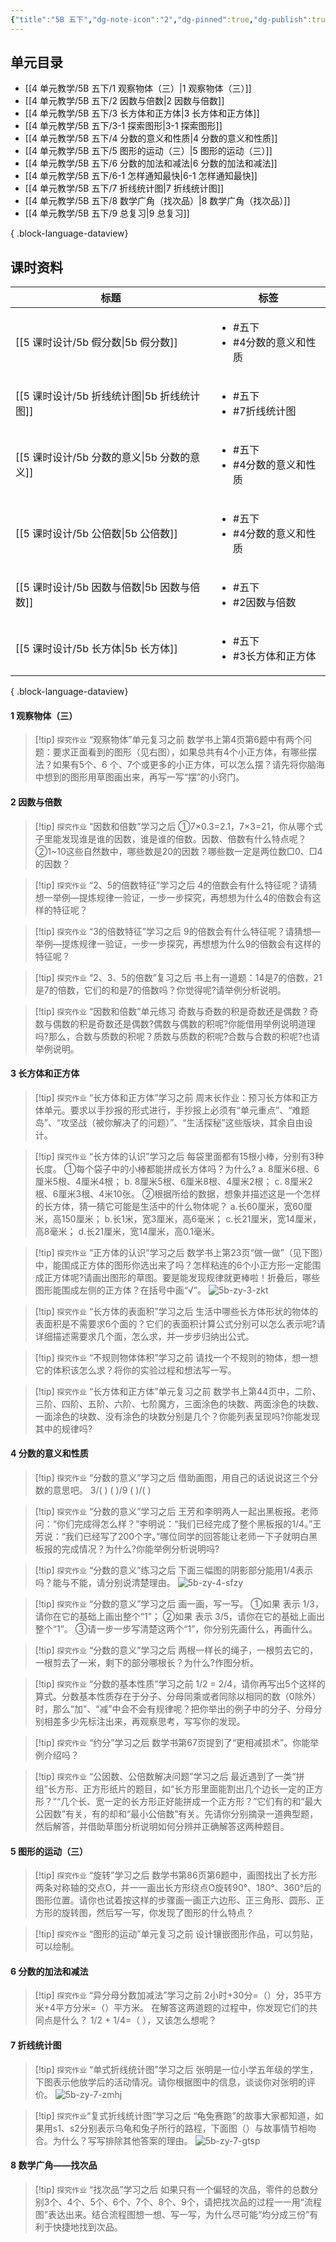 ```yaml
---
{"title":"5B 五下","dg-note-icon":"2","dg-pinned":true,"dg-publish":true,"permalink":"/4 单元教学/5B 五下/","pinned":true,"dgPassFrontmatter":true,"noteIcon":"2"}
---
```



## 单元目录

- [[4 单元教学/5B 五下/1 观察物体（三）\|1 观察物体（三）]]
- [[4 单元教学/5B 五下/2 因数与倍数\|2 因数与倍数]]
- [[4 单元教学/5B 五下/3 长方体和正方体\|3 长方体和正方体]]
- [[4 单元教学/5B 五下/3-1 探索图形\|3-1 探索图形]]
- [[4 单元教学/5B 五下/4 分数的意义和性质\|4 分数的意义和性质]]
- [[4 单元教学/5B 五下/5 图形的运动（三）\|5 图形的运动（三）]]
- [[4 单元教学/5B 五下/6 分数的加法和减法\|6 分数的加法和减法]]
- [[4 单元教学/5B 五下/6-1 怎样通知最快\|6-1 怎样通知最快]]
- [[4 单元教学/5B 五下/7 折线统计图\|7 折线统计图]]
- [[4 单元教学/5B 五下/8 数学广角（找次品）\|8 数学广角（找次品）]]
- [[4 单元教学/5B 五下/9 总复习\|9 总复习]]

{ .block-language-dataview}

## 课时资料

| 标题                               | 标签                                       |
| -------------------------------- | ---------------------------------------- |
| [[5 课时设计/5b 假分数\|5b 假分数]]     | <ul><li>#五下</li><li>#4分数的意义和性质</li></ul> |
| [[5 课时设计/5b 折线统计图\|5b 折线统计图]] | <ul><li>#五下</li><li>#7折线统计图</li></ul>    |
| [[5 课时设计/5b 分数的意义\|5b 分数的意义]] | <ul><li>#五下</li><li>#4分数的意义和性质</li></ul> |
| [[5 课时设计/5b 公倍数\|5b 公倍数]]     | <ul><li>#五下</li><li>#4分数的意义和性质</li></ul> |
| [[5 课时设计/5b 因数与倍数\|5b 因数与倍数]] | <ul><li>#五下</li><li>#2因数与倍数</li></ul>    |
| [[5 课时设计/5b 长方体\|5b 长方体]]     | <ul><li>#五下</li><li>#3长方体和正方体</li></ul>  |

{ .block-language-dataview}


#### 1 观察物体（三）

> [!tip] `探究作业`  “观察物体”单元复习之前
> 数学书上第4页第6题中有两个问题：要求正面看到的图形（见右图），如果总共有4个小正方体，有哪些摆法？如果有5个、6
个、7个或更多的小正方体，可以怎么摆？请先将你脑海中想到的图形用草图画出来，再写一写“摆”的小窍门。

#### 2 因数与倍数



> [!tip] `探究作业` “因数和倍数”学习之后
> ①7×0.3=2.1，7×3=21，你从哪个式子里能发现谁是谁的因数，谁是谁的倍数。因数、倍数有什么特点呢？
> ②1~10这些自然数中，哪些数是20的因数？哪些数一定是两位数□0、□4的因数？

> [!tip] `探究作业` “2、5的倍数特征”学习之后
> 4的倍数会有什么特征呢？请猜想一举例—提炼规律一验证，一步一步探究，再想想为什么4的倍数会有这样的特征呢？

> [!tip] `探究作业` “3的倍数特征”学习之后
> 9的倍数会有什么特征呢？请猜想—举例—提炼规律一验证，一步一步探究，再想想为什么9的倍数会有这样的特征呢？

> [!tip] `探究作业` “2、3、5的倍数”复习之后
> 书上有一道题：14是7的倍数，21是7的倍数，它们的和是7的倍数吗？你觉得呢?请举例分析说明。

> [!tip] `探究作业` “因数和倍数”单元练习
> 奇数与奇数的积是奇数还是偶数？奇数与偶数的积是奇数还是偶数?偶数与偶数的积呢?你能借用举例说明道理吗?那么，合数与质数的积呢？质数与质数的积呢?合数与合数的积呢?也请举例说明。

#### 3 长方体和正方体

> [!tip] `探究作业` “长方体和正方体”学习之前
> 周末长作业：预习长方体和正方体单元。要求以手抄报的形式进行，手抄报上必须有“单元重点”、“难题岛”、“攻坚战（被你解决了的问题）”、“生活探秘”这些版块，其余自由设计。

> [!tip] `探究作业` “长方体的认识”学习之后
> 每袋里面都有15根小棒，分别有3种长度。
> ①每个袋子中的小棒都能拼成长方体吗？为什么?
>  a. 8厘米6根、6厘米5根、4厘米4根；
>  b. 8厘米5根、6厘米8根、4厘米2根；
>  c. 8厘米2根、6厘米3根、4米10张。
> ②根据所给的数据，想象并描述这是一个怎样的长方体，猜一猜它可能是生活中的什么物体呢？
> a.长60厘米，宽60厘米，高150厘米；
> b.长1米，宽3厘米，高6毫米；
> c.长21厘米，宽14厘米，高8毫米；
> d.长21厘米，宽14厘米，高0.1毫米。

> [!tip] `探究作业` “正方体的认识”学习之后
> 数学书上第23页“做一做”（见下图）中，能围成正方体的图形你选出来了吗？怎样粘连的6个小正方形一定能围成正方体呢?请画出图形的草图。要是能发现规律就更棒啦！折叠后，哪些图形能围成左侧的正方体？在括号中画“√”。
> ![5b-zy-3-zkt](https://r2.edui123.com/2024/02/5b-zy-3-zkt.JPG)

> [!tip] `探究作业` “长方体的表面积”学习之后
> 生活中哪些长方体形状的物体的表面积是不需要求6个面的？它们的表面积计算公式分别可以怎么表示呢?请详细描述需要求几个面，怎么求，并一步步归纳出公式。

> [!tip] `探究作业` “不规则物体体积”学习之前
> 请找一个不规则的物体，想一想它的体积该怎么求？将你的实验过程和想法写一写。

> [!tip] `探究作业` “长方体和正方体”单元复习之前
> 数学书上第44页中，二阶、三阶、四阶、五阶、六阶、七阶魔方，三面涂色的块数、两面涂色的块数、一面涂色的块数、没有涂色的块数分别是几个？你能列表呈现吗?你能发现其中的规律吗?

#### 4 分数的意义和性质

> [!tip] `探究作业` “分数的意义”学习之后
> 借助画图，用自己的话说说这三个分数的意思吧。
> 3/(  )    (  )/9    (  )/(  )

> [!tip] `探究作业` “分数的意义”学习之后
> 王芳和李明两人一起出黑板报。老师问：“你们完成得怎么样？”李明说：“我们已经完成了整个黑板报的1/4。”王芳说：“我们已经写了200个字。”哪位同学的回答能让老师一下子就明白黑板报的完成情况？为什么?你能举例分析说明吗?

> [!tip] `探究作业` “分数的意义”练习之后
> 下面三幅图的阴影部分能用1/4表示吗？能与不能，请分别说清楚理由。
> ![5b-zy-4-sfzy](https://r2.edui123.com/2024/02/5b-zy-4-sfzy.JPG)

> [!tip] `探究作业` “分数的意义”学习之后
> 画一画，写一写。
> ①如果                        表示 1/3，请你在它的基础上画出整个“1”；
> ②如果                        表示 3/5，请你在它的基础上画出整个“1”。
> ③请一步一步写清楚这两个“1”，你分别先画什么，再画什么。

> [!tip] `探究作业` “分数的意义”学习之后
> 两根一样长的绳子，一根剪去它的，一根剪去了一米，剩下的部分哪根长？为什么?作图分析。

> [!tip] `探究作业` “分数的基本性质”学习之前
> 1/2 = 2/4，请你再写出5个这样的算式。分数基本性质存在于分子、分母同乘或者同除以相同的数（0除外）时，那么“加”、“减”中会不会有规律呢？把你举出的例子中的分子、分母分别相差多少先标注出来，再观察思考，写写你的发现。

> [!tip] `探究作业` “约分”学习之后
> 数学书第67页提到了“更相减损术”。你能举例介绍吗？

> [!tip] `探究作业` “公因数、公倍数解决问题”学习之后
> 最近遇到了一类“拼组”长方形、正方形纸片的题目，如“长方形里面能割出几个边长一定的正方形？”“几个长、宽一定的长方形正好能拼成一个正方形？”它们有的和“最大公因数”有关，有的却和“最小公倍数”有关。先请你分别摘录一道典型题，然后解答，并借助草图分析说明如何分辨并正确解答这两种题目。

#### 5 图形的运动（三）

> [!tip] `探究作业` “旋转”学习之后
> 数学书第86页第6题中，画图找出了长方形两条对称轴的交点O，并一一画出长方形绕点O旋转90°、180°、360°后的图形位置。请你也试着按这样的步骤画一画正六边形、正三角形、圆形、正方形的旋转图，然后写一写，你发现了图形的什么特点？

> [!tip] `探究作业` “图形的运动”单元复习之前
> 设计镶嵌图形作品，可以剪贴，可以绘制。

#### 6 分数的加法和减法

> [!tip] `探究作业` “异分母分数加减法”学习之前
> 2小时+30分=（）分，35平方米+4平方分米=（）平方米。
> 在解答这两道题的过程中，你发现它们的共同点是什么？ 1/2 + 1/4=（  ），又该怎么想呢？

#### 7 折线统计图

> [!tip] `探究作业` “单式折线统计图”学习之后
> 张明是一位小学五年级的学生，下图表示他放学后的活动情况。请你根据图中的信息，谈谈你对张明的评价。
> ![5b-zy-7-zmhj](https://r2.edui123.com/2024/02/5b-zy-7-zmhj.JPG)

> [!tip] `探究作业`“复式折线统计图”学习之后
> “龟兔赛跑”的故事大家都知道，如果用s1、s2分别表示乌龟和兔子所行的路程，下面图（）与故事情节相吻合。为什么？写写排除其他答案的理由。
> ![5b-zy-7-gtsp](https://r2.edui123.com/2024/02/5b-zy-7-gtsp.JPG)

#### 8 数学广角——找次品

> [!tip] `探究作业` “找次品”学习之后
> 如果只有一个偏轻的次品，零件的总数分别3个、4个、5个、6个、7个、8个、9个，请把找次品的过程一一用“流程图”表达出来。结合流程图想一想、写一写，为什么尽可能“均分成三份”有利于快捷地找到次品。